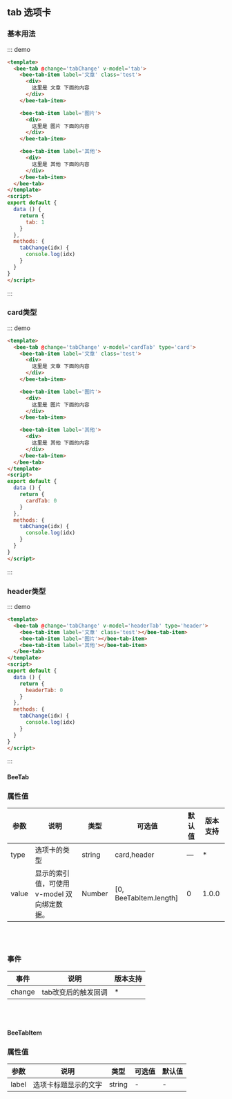 <script>
export default {
  data () {
    return {
      tab: 1,
      cardTab: 0,
      headerTab: 0
    }
  },
  methods: {
    tabChange(data) {
      console.log('current is:' + data)
    }
  }
}
</script>
## tab 选项卡

### 基本用法

::: demo
``` html
<template>
  <bee-tab @change='tabChange' v-model='tab'>
    <bee-tab-item label='文章' class='test'>
      <div>
        这里是 文章 下面的内容
      </div>
    </bee-tab-item>

    <bee-tab-item label='图片'>
      <div>
        这里是 图片 下面的内容
      </div>
    </bee-tab-item>

    <bee-tab-item label='其他'>
      <div>
        这里是 其他 下面的内容
      </div>
    </bee-tab-item>
  </bee-tab>
</template>
<script>
export default {
  data () {
    return {
      tab: 1
    }
  },
  methods: {
    tabChange(idx) {
      console.log(idx)
    }
  }
}
</script>
```
:::

### card类型

::: demo
``` html
<template>
  <bee-tab @change='tabChange' v-model='cardTab' type='card'>
    <bee-tab-item label='文章' class='test'>
      <div>
        这里是 文章 下面的内容
      </div>
    </bee-tab-item>

    <bee-tab-item label='图片'>
      <div>
        这里是 图片 下面的内容
      </div>
    </bee-tab-item>

    <bee-tab-item label='其他'>
      <div>
        这里是 其他 下面的内容
      </div>
    </bee-tab-item>
  </bee-tab>
</template>
<script>
export default {
  data () {
    return {
      cardTab: 0
    }
  },
  methods: {
    tabChange(idx) {
      console.log(idx)
    }
  }
}
</script>
```
:::

### header类型

::: demo
``` html
<template>
  <bee-tab @change='tabChange' v-model='headerTab' type='header'>
    <bee-tab-item label='文章' class='test'></bee-tab-item>
    <bee-tab-item label='图片'></bee-tab-item>
    <bee-tab-item label='其他'></bee-tab-item>
  </bee-tab>
</template>
<script>
export default {
  data () {
    return {
      headerTab: 0
    }
  },
  methods: {
    tabChange(idx) {
      console.log(idx)
    }
  }
}
</script>
```
:::


#### BeeTab

### 属性值

|参数|说明|类型|可选值|默认值|版本支持|
|---|---|---|---|---|---|
|type|选项卡的类型|string|card,header|—|*|
|value|显示的索引值，可使用 v-model 双向绑定数据。|Number|[0, BeeTabItem.length]|0|1.0.0|

<br/>
<br/>

### 事件
|事件|说明|版本支持|
|---|---|---|
|change|tab改变后的触发回调|*|

<br/>
<br/>

#### BeeTabItem

### 属性值

|参数|说明|类型|可选值|默认值|
|---|---|---|---|---|
|label|选项卡标题显示的文字|string|-|-|
